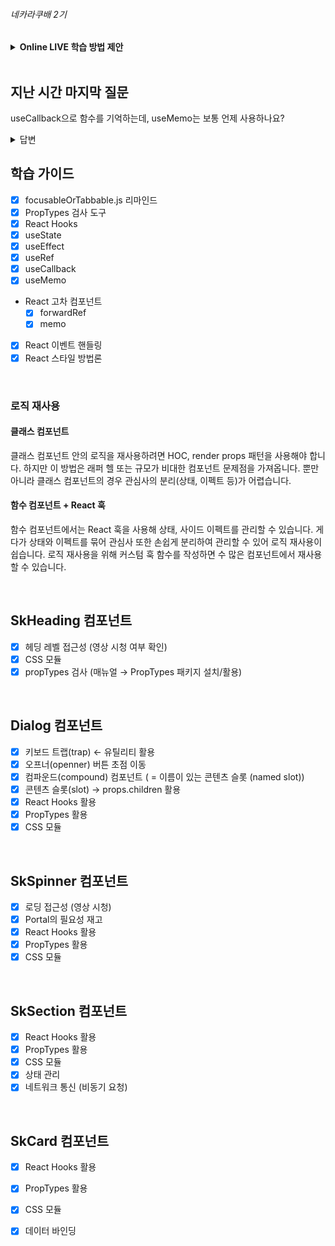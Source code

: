 ###### 네카라쿠배 2기

<details>
  <summary><strong>Online LIVE 학습 방법 제안</strong></summary>
  <br />
  코로나 상황 악화로 부득이하게 온라인 라이브 강의를 진행하고 있는 현 상황에서<br />    
  강의에 대한 집중력을 높이고, 효율을 극대화 할 수 있는 방안이 없을까 고민하였습니다.<br />  
  진행 가능 여부를 판단하여 제안 사항에 대해 고려해보시길 바랍니다. 😃

  ##### 화면(필수)  
  Google Meet 온라인 라이브 강의는 음소거 모드로 하고 시청

  ##### 토론(선택)   
  Discord 음성 채널을 활용해 수업 내용에 대해 대화하며 수강 (예: 2~4인 1개 조 구성)

  - 재택에서 수강 중이지만, 수업 내용에 대해 토론할 수 있어 집중력을 높일 수 있을 거란 기대
  - 시청 및 토의 중, 이해가 잘 안가는 수업 내용 또는 키워드를 질의 응답

  ##### 학습 주제 및 정리
  학습 내용을 반복적으로 상기 시켜 주제를 각인

  - 새로운 내용 시작 전, 진행 내용 간단 요약
  - 실습 진행 후, 진행 내용 정리
</details>

<br />

## 지난 시간 마지막 질문

useCallback으로 함수를 기억하는데, useMemo는 보통 언제 사용하나요?

<details>
  <summary>답변</summary>

  useMemo 훅은 어떤 값을 기억할 때 사용합니다. (함수를 포함한 모든 값)  
  useCallback 또한 값을 기억할 때 사용하는 점은 비슷하지만 "함수만 기억"합니다.
</details>

## 학습 가이드

- [x]  focusableOrTabbable.js 리마인드
- [x]  PropTypes 검사 도구
- [x]  React Hooks
  - [x]  useState
  - [x]  useEffect
  - [x]  useRef
  - [x]  useCallback
  - [x]  useMemo
- React 고차 컴포넌트
  - [x]  forwardRef
  - [x]  memo
- [x]  React 이벤트 핸들링
- [x]  React 스타일 방법론

<br />

### 로직 재사용

#### 클래스 컴포넌트

클래스 컴포넌트 안의 로직을 재사용하려면 HOC, render props 패턴을 사용해야 합니다. 
하지만 이 방법은 래퍼 헬 또는 규모가 비대한 컴포넌트 문제점을 가져옵니다. 뿐만 아니라 
클래스 컴포넌트의 경우 관심사의 분리(상태, 이펙트 등)가 어렵습니다.

#### 함수 컴포넌트 + React 훅

함수 컴포넌트에서는 React 훅을 사용해 상태, 사이드 이펙트를 관리할 수 있습니다.
게다가 상태와 이펙트를 묶어 관심사 또한 손쉽게 분리하여 관리할 수 있어 로직 재사용이 쉽습니다.
로직 재사용을 위해 커스텀 훅 함수를 작성하면 수 많은 컴포넌트에서 재사용 할 수 있습니다.

<br />

## SkHeading 컴포넌트

- [x]  헤딩 레벨 접근성 (영상 시청 여부 확인)
- [x]  CSS 모듈
- [x]  propTypes 검사 (매뉴얼 → PropTypes 패키지 설치/활용)

<br />

## Dialog 컴포넌트

- [x]  키보드 트랩(trap) ← 유틸리티 활용
- [x]  오프너(openner) 버튼 초점 이동
- [x]  컴파운드(compound) 컴포넌트 ( = 이름이 있는 콘텐츠 슬롯 (named slot))
- [x]  콘텐츠 슬롯(slot) → props.children 활용
- [x]  React Hooks 활용
- [x]  PropTypes 활용
- [x]  CSS 모듈

<br />

## SkSpinner 컴포넌트

- [x]  로딩 접근성 (영상 시청)
- [x]  Portal의 필요성 재고
- [x]  React Hooks 활용
- [x]  PropTypes 활용
- [x]  CSS 모듈

<br />

## SkSection 컴포넌트

- [x]  React Hooks 활용
- [x]  PropTypes 활용
- [x]  CSS 모듈
- [x]  상태 관리
- [x]  네트워크 통신 (비동기 요청)

<br />

## SkCard 컴포넌트

- [x]  React Hooks 활용
- [x]  PropTypes 활용
- [x]  CSS 모듈
- [x]  데이터 바인딩

